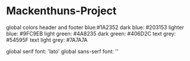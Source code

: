 # Mackenthuns-Project
global colors
    header and footer blue:#1A2352
    dark blue: #203153
    lighter blue: #9FC9EB
    light green: #4A8235
    dark green: #406D2C
    text grey: #54595F
    text light grey: #7A7A7A

global serif font: 'lato'
global sans-serf font: ''